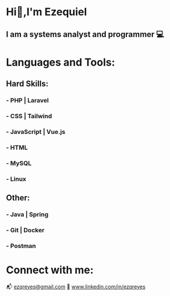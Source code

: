 # Hi👋,I'm Ezequiel 
 
## I am a systems analyst and programmer :computer:
 
# Languages and Tools:
## Hard Skills:
### - PHP | Laravel 
### - CSS | Tailwind 
### - JavaScript | Vue.js 
### - HTML 
### - MySQL
### - Linux

## Other: 
### - Java | Spring 
### - Git | Docker 
### - Postman

# Connect with me:

:mailbox_with_mail: ezqreyes@gmail.com
:notebook: www.linkedin.com/in/ezqreyes


